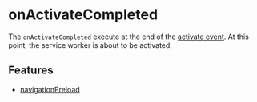 # onActivateCompleted

The `onActivateCompleted` execute at the end of the [activate event](../events/activate.md). At this point, the service worker is about to be activated. 


## Features
- [navigationPreload](../features/navigationPreload.md)